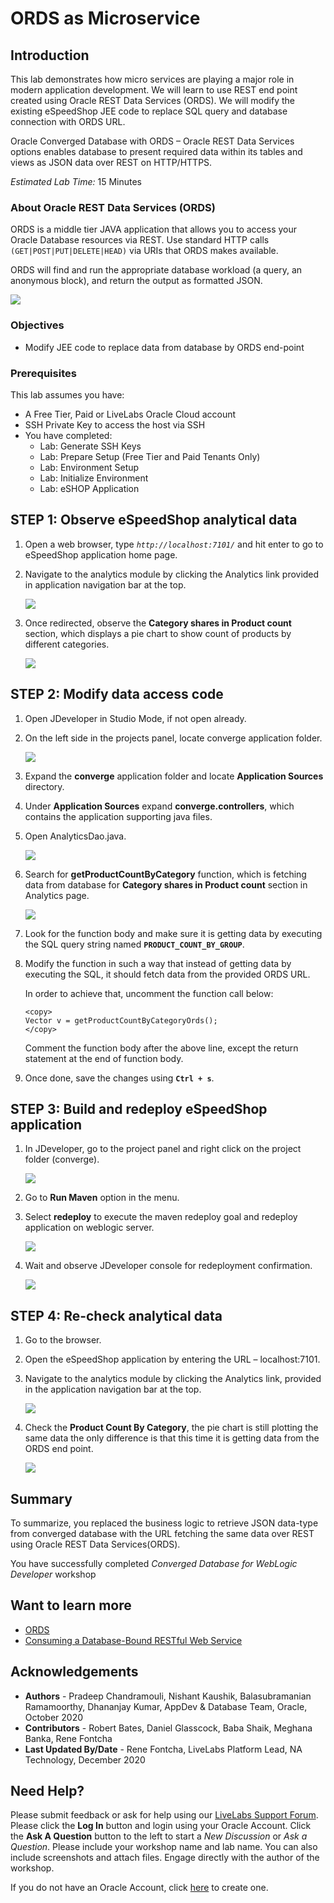 # ORDS as Microservice

## Introduction

This lab demonstrates how micro services are playing a major role in modern application development.
We will learn to use REST end point created using Oracle REST Data Services (ORDS). We will modify the existing eSpeedShop JEE code to replace SQL query and database connection with ORDS URL.

Oracle Converged Database with ORDS – Oracle REST Data Services options enables database to present required data within its tables and views as JSON data over REST on HTTP/HTTPS.

*Estimated Lab Time:* 15 Minutes

### About Oracle REST Data Services (ORDS)
ORDS is a middle tier JAVA application that allows you to access your Oracle Database resources via REST. Use standard HTTP calls `(GET|POST|PUT|DELETE|HEAD)` via URIs that ORDS makes available.

ORDS will find and run the appropriate database workload (a query, an anonymous block), and return the output as formatted JSON.

  ![](./images/lab10-about-ords.png)

### Objectives
- Modify JEE code to replace data from database by ORDS end-point

### Prerequisites
This lab assumes you have:
- A Free Tier, Paid or LiveLabs Oracle Cloud account
- SSH Private Key to access the host via SSH
- You have completed:
    - Lab: Generate SSH Keys
    - Lab: Prepare Setup (Free Tier and Paid Tenants Only)
    - Lab: Environment Setup
    - Lab: Initialize Environment
    - Lab: eSHOP Application


## **STEP 1**: Observe eSpeedShop analytical data

1. Open a web browser, type *`http://localhost:7101/`* and hit enter to go to eSpeedShop application home page.

2. Navigate to the analytics module by clicking the Analytics link provided in application navigation bar at the top.

    ![](./images/lab10-step1-2.png)

3. Once redirected, observe the **Category shares in Product count** section, which displays a pie chart to show count of products by different categories.

    ![](./images/lab10-step1-3.png)

## **STEP 2**: Modify data access code

1. Open JDeveloper in Studio Mode, if not open already.

2. On the left side in the projects panel, locate converge application folder.

    ![](./images/lab10-step2-2.png)

3. Expand the **converge** application folder and locate **Application Sources** directory.

4. Under **Application Sources** expand **converge.controllers**, which contains the application supporting java files.

5. Open AnalyticsDao.java.

    ![](./images/lab10-step2-5.png)

6. Search for **getProductCountByCategory** function, which is fetching data from database for **Category shares in Product count** section in Analytics page.

    ![](./images/lab10-step2-6.png)

7. Look for the function body and make sure it is getting data by executing the SQL query string named **`PRODUCT_COUNT_BY_GROUP`**.

8. Modify the function in such a way that instead of getting data by executing the SQL, it should fetch data from the provided ORDS URL.

    In order to achieve that, uncomment the function call below:

    ```
    <copy>    
    Vector v = getProductCountByCategoryOrds();
    </copy>
    ```

    Comment the function body after the above line, except the return statement at the end of function body.

9. Once done, save the changes using **`Ctrl + s`**.

## **STEP 3**: Build and redeploy eSpeedShop application

1.	In JDeveloper, go to the project panel and right click on the project folder (converge).

    ![](./images/lab10-step3-1.png)

2.	Go to **Run Maven** option in the menu.

3.	Select **redeploy** to execute the maven redeploy goal and redeploy application on weblogic server.

    ![](./images/lab10-step3-3.png)

4.	Wait and observe JDeveloper console for redeployment confirmation.

    ![](./images/lab10-step3-4.png)


## **STEP 4**: Re-check analytical data

1.	Go to the browser.
2.	Open the eSpeedShop application by entering the URL – localhost:7101.
3.	Navigate to the analytics module by clicking the Analytics link, provided in the application navigation bar at the top.

    ![](./images/lab10-step1-2.png)

4.	Check the **Product Count By Category**, the pie chart is still plotting the same data the only difference is that this time it is getting data from the ORDS end point.

    ![](./images/lab10-step1-3.png)

## Summary
To summarize, you replaced the business logic to retrieve JSON data-type from converged database with the URL fetching the same data over REST using Oracle REST Data Services(ORDS).

You have successfully completed *Converged Database for WebLogic Developer* workshop

## Want to learn more
- [ORDS](https://www.oracle.com/in/database/technologies/appdev/rest.html)
- [Consuming a Database-Bound RESTful Web Service](https://docs.oracle.com/cd/E53569_01/tutorials/tut_rest_ws/tut_rest_ws.html)


## Acknowledgements
- **Authors** - Pradeep Chandramouli, Nishant Kaushik, Balasubramanian Ramamoorthy, Dhananjay Kumar, AppDev & Database Team, Oracle, October 2020
- **Contributors** - Robert Bates, Daniel Glasscock, Baba Shaik, Meghana Banka, Rene Fontcha
- **Last Updated By/Date** - Rene Fontcha, LiveLabs Platform Lead, NA Technology, December 2020

## Need Help?
Please submit feedback or ask for help using our [LiveLabs Support Forum](https://community.oracle.com/tech/developers/categories/livelabsdiscussions). Please click the **Log In** button and login using your Oracle Account. Click the **Ask A Question** button to the left to start a *New Discussion* or *Ask a Question*.  Please include your workshop name and lab name.  You can also include screenshots and attach files.  Engage directly with the author of the workshop.

If you do not have an Oracle Account, click [here](https://profile.oracle.com/myprofile/account/create-account.jspx) to create one.
